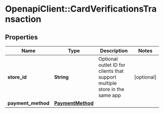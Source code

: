 # OpenapiClient::CardVerificationsTransaction

## Properties
Name | Type | Description | Notes
------------ | ------------- | ------------- | -------------
**store_id** | **String** | Optional outlet ID for clients that support multiple store in the same app | [optional] 
**payment_method** | [**PaymentMethod**](PaymentMethod.md) |  | 


